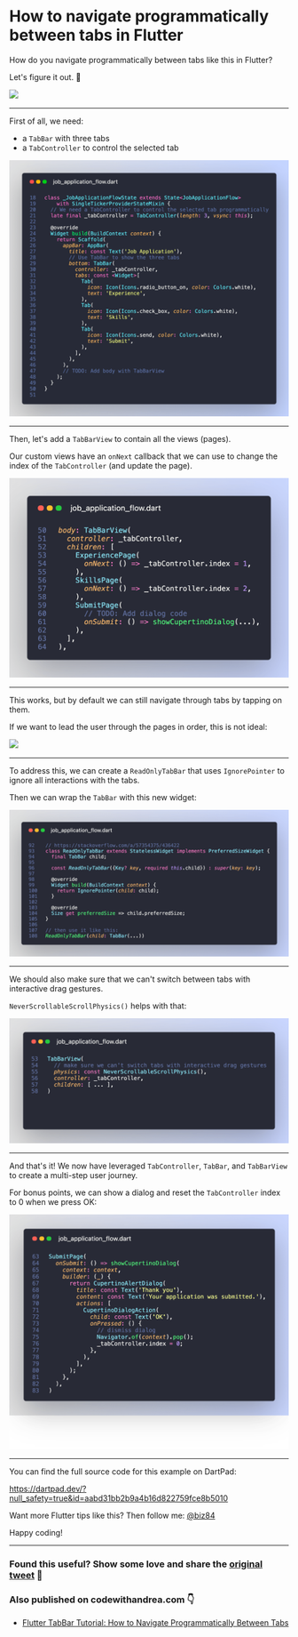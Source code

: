 # How to navigate programmatically between tabs in Flutter

How do you navigate programmatically between tabs like this in Flutter?

Let's figure it out. 🧵

![](https://codewithandrea.com/articles/flutter-tab-bar-navigation/images/flutter-tab-bar-sequence.gif)

----

First of all, we need:

- a `TabBar` with three tabs
- a `TabController` to control the selected tab

![](015_scaffold_tab_bar.png)

----

Then, let's add a `TabBarView` to contain all the views (pages).

Our custom views have an `onNext` callback that we can use to change the index of the `TabController` (and update the page).

![](015_TabBarView.png)

----

This works, but by default we can still navigate through tabs by tapping on them.

If we want to lead the user through the pages in order, this is not ideal:

![](https://codewithandrea.com/articles/flutter-tab-bar-navigation/images/flutter-tabs-interactive.gif)

---

To address this, we can create a `ReadOnlyTabBar` that uses `IgnorePointer` to ignore all interactions with the tabs.

Then we can wrap the `TabBar` with this new widget:

![](015_ReadOnlyTabBar.png)

---

We should also make sure that we can't switch between tabs with interactive drag gestures.

`NeverScrollableScrollPhysics()` helps with that:

![](015_NeverScrollableScrollPhysics.png)

---

And that's it! We now have leveraged `TabController`, `TabBar`, and `TabBarView` to create a multi-step user journey.

For bonus points, we can show a dialog and reset the `TabController` index to 0 when we press OK:

![](015_ResetOnDialogDismiss.png)

----

You can find the full source code for this example on DartPad:

https://dartpad.dev/?null_safety=true&id=aabd31bb2b9a4b16d822759fce8b5010

Want more Flutter tips like this? Then follow me: [@biz84](https://twitter.com/biz84)

Happy coding!

---

### Found this useful? Show some love and share the [original tweet](https://twitter.com/biz84/status/1447859250852663301) 🙏

### Also published on codewithandrea.com 👇

- [Flutter TabBar Tutorial: How to Navigate Programmatically Between Tabs](https://codewithandrea.com/articles/flutter-tab-bar-navigation/)